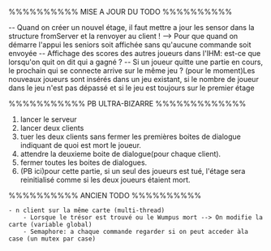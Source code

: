 %%%%%%%%%% MISE A JOUR DU TODO %%%%%%%%%%

-- Quand on créer un nouvel étage, il faut mettre a jour les sensor dans la structure fromServer et la renvoyer au client ! --> Pour que quand on démarre l'appui les seniors soit affichée sans qu'aucune commande soit envoyée
-- Affichage des scores des autres joueurs dans l'IHM: est-ce que lorsqu'on quit on dit qui a gagné ?
-- Si un joueur quitte une partie en cours, le prochain qui se connecte arrive sur le même jeu ?
	(pour le moment)Les nouveaux joueurs sont insérés dans un jeu existant, si le nombre de joueur dans le jeu n'est pas dépassé et si le jeu est toujours sur le premier étage
	
%%%%%%%%%%% PB ULTRA-BIZARRE %%%%%%%%%%%%%
 1) lancer le serveur
 2) lancer deux clients
 3) tuer les deux clients sans fermer les premières boites de dialogue indiquant de quoi est mort le joueur.
 4) attendre la deuxieme boite de dialogue(pour chaque client).
 5) fermer toutes les boites de dialogues.
 6) (PB ici)pour cette partie, si un seul des joueurs est tué, l'étage sera reinitialisé comme si les deux joueurs étaient mort.

%%%%%%%%%% ANCIEN TODO %%%%%%%%%%

	- n client sur la même carte (multi-thread)
		- Lorsque le trésor est trouvé ou le Wumpus mort --> On modifie la carte (variable global)
		- Semaphore: a chaque commande regarder si on peut acceder àla case (un mutex par case)
